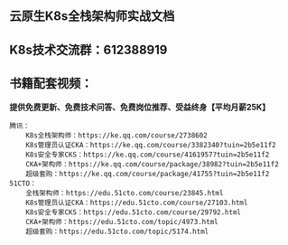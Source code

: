 ## 云原生K8s全栈架构师实战文档

## K8s技术交流群：612388919

## 书籍配套视频：

**提供免费更新、免费技术问答、免费岗位推荐、受益终身【平均月薪25K】**

	腾讯：
	    K8s全栈架构师：https://ke.qq.com/course/2738602
	    K8s管理员认证CKA：https://ke.qq.com/course/3382340?tuin=2b5e11f2
	    K8s安全专家CKS：https://ke.qq.com/course/4161957?tuin=2b5e11f2
	    CKA+架构师：https://ke.qq.com/course/package/38982?tuin=2b5e11f2
	    超级套购：https://ke.qq.com/course/package/41755?tuin=2b5e11f2
	51CTO：
	    全栈架构师：https://edu.51cto.com/course/23845.html
	    K8s管理员认证CKA：https://edu.51cto.com/course/27103.html
	    K8s安全专家CKS：https://edu.51cto.com/course/29792.html 
	    CKA+架构师：https://edu.51cto.com/topic/4973.html
	    超级套购：https://edu.51cto.com/topic/5174.html



